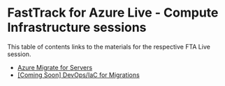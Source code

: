 # FastTrack for Azure Live - Compute Infrastructure sessions

This table of contents links to the materials for the respective FTA Live session.

- [Azure Migrate for Servers](server-migration/readme.md)
- [[Coming Soon] DevOps/IaC for Migrations](server-migration/readme.md)